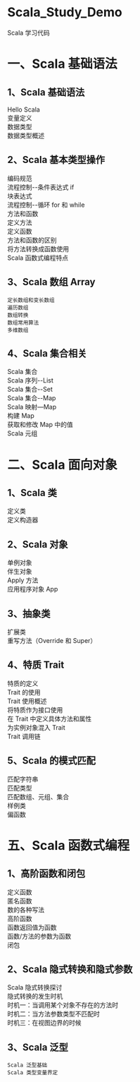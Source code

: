 # Scala_Study_Demo
Scala 学习代码

# 一、Scala 基础语法  
## 1、Scala 基础语法   
   Hello Scala  
   变量定义  
   数据类型  
   数据类型概述  
## 2、Scala 基本类型操作     
  编码规范  
  流程控制--条件表达式 if  
  块表达式  
  流程控制--循环 for 和 while  
    方法和函数  
    定义方法  
    定义函数  
    方法和函数的区别  
    将方法转换成函数使用  
  Scala 函数式编程特点   
## 3、Scala 数组 Array  
    定长数组和变长数组    
    遍历数组    
    数组转换    
    数组常用算法    
    多维数组    
## 4、Scala 集合相关   
  Scala 集合   
  Scala 序列--List   
  Scala 集合--Set  
  Scala 集合--Map   
  Scala 映射—Map   
        构建 Map   
        获取和修改 Map 中的值   
  Scala 元组  

# 二、Scala 面向对象
## 1、Scala 类  
   定义类  
   定义构造器  
## 2、Scala 对象     
   单例对象    
   伴生对象    
   Apply 方法   
   应用程序对象 App   
## 3、抽象类  
   扩展类  
   重写方法（Override 和 Super）  
## 4、特质 Trait   
   特质的定义    
   Trait 的使用     
   Trait 使用概述     
   将特质作为接口使用    
   在 Trait 中定义具体方法和属性  
   为实例对象混入 Trait  
   Trait 调用链   
## 5、Scala 的模式匹配   
   匹配字符串  
   匹配类型  
   匹配数组、元组、集合  
   样例类  
   偏函数    

# 五、Scala 函数式编程     
## 1、高阶函数和闭包    
   定义函数  
   匿名函数  
   数的各种写法  
   高阶函数  
   函数返回值为函数  
   函数/方法的参数为函数  
   闭包  
## 2、Scala 隐式转换和隐式参数   
   Scala 隐式转换探讨   
   隐式转换的发生时机  
   时机一：当调用某个对象不存在的方法时  
   时机二：当方法参数类型不匹配时  
   时机三：在视图边界的时候  
## 3、Scala 泛型     
    Scala 泛型基础   
    Scala 类型变量界定   

    
